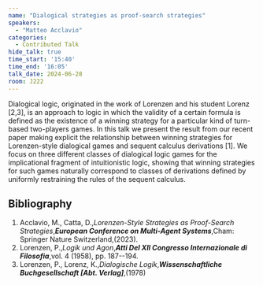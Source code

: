 ```yaml
---
name: "Dialogical strategies as proof-search strategies"
speakers:
  - "Matteo Acclavio"
categories:
  - Contributed Talk
hide_talk: true
time_start: '15:40'
time_end: '16:05'
talk_date: 2024-06-28
room: J222
---
```













Dialogical logic, originated in the work of Lorenzen and his student Lorenz [2,3], is an approach to logic in which the validity of a certain formula is defined as the existence of a winning strategy for a particular kind of turn-based two-players games.
In this talk we present the result from our recent paper making explicit the relationship between winning strategies for Lorenzen-style dialogical games and sequent calculus derivations [1]. 
We focus on three different classes of dialogical logic games for the implicational fragment of intuitionistic logic, showing that winning strategies for such games naturally correspond to classes of derivations defined by uniformly restraining the rules of the sequent calculus.

## Bibliography












1. Acclavio, M., Catta, D.,_Lorenzen-Style Strategies as Proof-Search Strategies_,**_European Conference on Multi-Agent Systems_**,Cham: Springer Nature Switzerland,(2023).
2. Lorenzen, P.,_Logik und Agon_,**_Atti Del XII Congresso Internazionale di Filosofia_**,vol. 4 (1958), pp. 187--194.
3. Lorenzen, P., Lorenz, K.,_Dialogische Logik_,**_Wissenschaftliche Buchgesellschaft [Abt. Verlag]_**,(1978)






